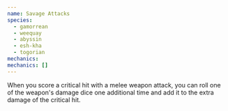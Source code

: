 ```yaml
---
name: Savage Attacks
species:
  - gamorrean
  - weequay
  - abyssin
  - esh-kha
  - togorian
mechanics:
mechanics: []
---
```

When you score a critical hit with a melee weapon attack, you can roll one of the weapon's damage dice one additional time and add it to the extra damage of the critical hit.
